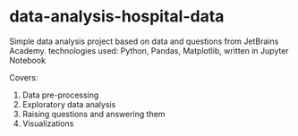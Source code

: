 # data-analysis-hospital-data
Simple data analysis project based on data and questions from JetBrains Academy.
technologies used: Python, Pandas, Matplotlib, written in Jupyter Notebook


Covers:
1. Data pre-processing
2. Exploratory data analysis
3. Raising questions and answering them
4. Visualizations
